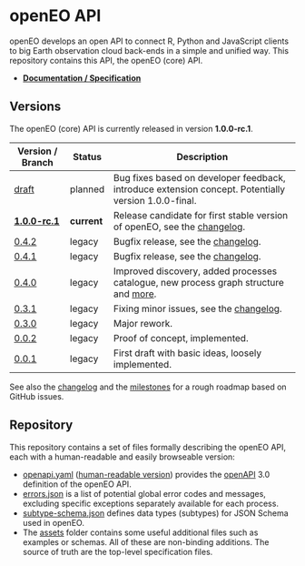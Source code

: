 # openEO API

openEO develops an open API to connect R, Python and JavaScript clients to big Earth observation cloud back-ends in a simple and unified way. This repository contains this API, the openEO (core) API.

* **[Documentation / Specification](https://api.openeo.org)**

## Versions

The openEO (core) API is currently released in version **1.0.0-rc.1**.

| Version / Branch                                          | Status      | Description |
| --------------------------------------------------------- | ----------- | ----------- |
| [draft](https://api.openeo.org/draft)                     | planned     | Bug fixes based on developer feedback, introduce extension concept. Potentially version 1.0.0-final. |
| [**1.0.0-rc.1**](https://api.openeo.org)                  | **current** | Release candidate for first stable version of openEO, see the [changelog](CHANGELOG.md#100-rc1---2020-01-31). |
| [0.4.2](https://api.openeo.org/v/0.4.2)                   | legacy      | Bugfix release, see the [changelog](CHANGELOG.md#042---2019-06-11). |
| [0.4.1](https://api.openeo.org/v/0.4.1)                   | legacy      | Bugfix release, see the [changelog](CHANGELOG.md#041---2019-05-29). |
| [0.4.0](https://api.openeo.org/v/0.4.0)                   | legacy      | Improved discovery, added processes catalogue, new process graph structure and [more](CHANGELOG.md#040---2019-03-07). |
| [0.3.1](https://api.openeo.org/v/0.3.1)                   | legacy      | Fixing minor issues, see the [changelog](CHANGELOG.md#031---2018-11-06). |
| [0.3.0](https://api.openeo.org/v/0.3.0)                   | legacy      | Major rework. |
| [0.0.2](https://github.com/Open-EO/openeo-api/tree/0.0.2) | legacy      | Proof of concept, implemented. |
| [0.0.1](https://github.com/Open-EO/openeo-api/tree/0.0.1) | legacy      | First draft with basic ideas, loosely implemented. |

See also the [changelog](CHANGELOG.md) and the [milestones](https://github.com/Open-EO/openeo-api/milestones) for a rough roadmap based on GitHub issues.

## Repository

This repository contains a set of files formally describing the openEO API, each with a human-readable and easily browseable version:

* [openapi.yaml](openapi.yaml) ([human-readable version](https://api.openeo.org/)) provides the [openAPI](https://www.openapis.org/) 3.0 definition of the openEO API.
* [errors.json](errors.json) is a list of potential global error codes and messages, excluding specific exceptions separately available for each process.
* [subtype-schema.json](subtype-schema.json) defines data types (subtypes) for JSON Schema used in openEO.
* The [assets](assets/) folder contains some useful additional files such as examples or schemas. All of these are non-binding additions. The source of truth are the top-level specification files.

